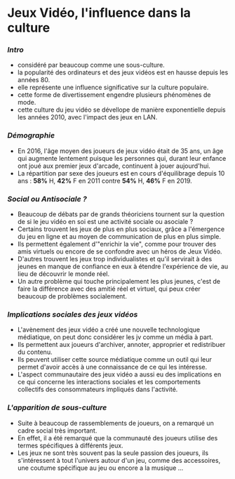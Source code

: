 # Jeux Vidéo, l'influence dans la culture

### **_Intro_**
- considéré par beaucoup comme une sous-culture.
- la popularité des ordinateurs et des jeux vidéos est en hausse depuis les années 80.
- elle représente une influence significative sur la culture populaire.
- cette forme de divertissement engendre plusieurs phénomènes de mode.
- cette culture du jeu vidéo se dévellope de manière exponentielle depuis les années 2010, avec l'impact des jeux en LAN.

### **_Démographie_**
- En 2016, l'âge moyen des joueurs de jeux vidéo était de 35 ans, un âge qui augmente lentement puisque les personnes qui, durant leur enfance ont joué aux premier jeux d'arcade, continuent à jouer aujourd'hui.
- La répartition par sexe des joueurs est en cours d'équilibrage depuis 10 ans : **58%** H, **42%** F en 2011 contre **54%** H, **46%** F en 2019.

### **_Social ou Antisociale ?_**
- Beaucoup de débats par de grands théoriciens tournent sur la question de si le jeu vidéo en soi est une activité sociale ou asociale ?
- Certains trouvent les jeux de plus en plus sociaux, grâce a l'émergence du jeu en ligne et au moyen de communication de plus en plus simple.
- Ils permettent également d'"enrichir la vie", comme pour trouver des amis virtuels ou encore de se confondre avec un héros de Jeux Vidéo.
- D'autres trouvent les jeux trop individualistes et qu'il servirait à des jeunes en manque de confiance en eux à étendre l'expérience de vie, au lieu de découvrir le monde réel.
- Un autre problème qui touche principalement les plus jeunes, c'est de faire la différence avec des amitié réel et virtuel, qui peux créer beaucoup de problèmes socialement.

### **_Implications sociales des jeux vidéos_** 
- L'avènement des jeux vidéo a créé une nouvelle technologique médiatique, on peut donc considérer les jv comme un média à part.
- Ils permettent aux joueurs d'archiver, annoter, approprier et redistribuer du contenu.
- Ils peuvent utiliser cette source médiatique comme un outil qui leur permet d'avoir accès à une connaissance de ce qui les intéresse.
- L'aspect communautaire des jeux vidéo a aussi eu des implications en ce qui concerne les interactions sociales et les comportements collectifs des consommateurs impliqués dans l'activité.

### **_L'apparition de sous-culture_**
- Suite à beaucoup de rassemblements de joueurs, on a remarqué un cadre social très important.
- En effet, il a été remarqué que la communauté des joueurs utilise des termes spécifiques à différents jeux.
- Les jeux ne sont très souvent pas la seule passion des joueurs, ils s'intéressent à tout l'univers autour d'un jeu, comme des accessoires, une coutume spécifique au jeu ou encore a la musique ...
